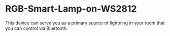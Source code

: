 # RGB-Smart-Lamp-on-WS2812
This device can serve you as a primary source of lightning in your room that you can control via Bluetooth.
